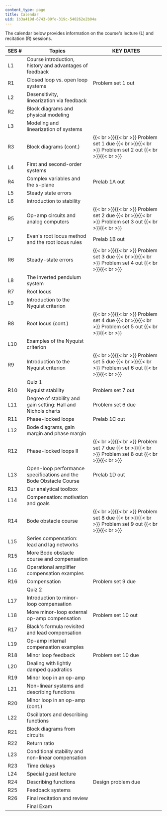 ```yaml
---
content_type: page
title: Calendar
uid: 1b3a419d-6743-09fe-319c-540262e2b04a
---
```


The calendar below provides information on the course's lecture (L) and recitation (R) sessions.

| SES # | Topics | KEY DATES |
| --- | --- | --- |
| L1 | Course introduction, history and advantages of feedback |  |
| R1 | Closed loop vs. open loop systems | Problem set 1 out |
| L2 | Desensitivity, linearization via feedback |  |
| R2 | Block diagrams and physical modeling |  |
| L3 | Modeling and linearization of systems |  |
| R3 | Block diagrams (cont.) |  {{< br >}}{{< br >}} Problem set 1 due {{< br >}}{{< br >}} Problem set 2 out {{< br >}}{{< br >}}  |
| L4 | First and second-order systems |  |
| R4 | Complex variables and the s-plane | Prelab 1A out |
| L5 | Steady state errors |  |
| L6 | Introduction to stability |  |
| R5 | Op-amp circuits and analog computers |  {{< br >}}{{< br >}} Problem set 2 due {{< br >}}{{< br >}} Problem set 3 out {{< br >}}{{< br >}}  |
| L7 | Evan's root locus method and the root locus rules | Prelab 1B out |
| R6 | Steady-state errors |  {{< br >}}{{< br >}} Problem set 3 due {{< br >}}{{< br >}} Problem set 4 out {{< br >}}{{< br >}}  |
| L8 | The inverted pendulum system |  |
| R7 | Root locus |  |
| L9 | Introduction to the Nyquist criterion |  |
| R8 | Root locus (cont.) |  {{< br >}}{{< br >}} Problem set 4 due {{< br >}}{{< br >}} Problem set 5 out {{< br >}}{{< br >}}  |
| L10 | Examples of the Nyquist criterion |  |
| R9 | Introduction to the Nyquist criterion |  {{< br >}}{{< br >}} Problem set 5 due {{< br >}}{{< br >}} Problem set 6 out {{< br >}}{{< br >}}  |
|  | Quiz 1 |  |
| R10 | Nyquist stability | Problem set 7 out |
| L11 | Degree of stability and gain setting: Hall and Nichols charts | Problem set 6 due |
| R11 | Phase-locked loops | Prelab 1C out |
| L12 | Bode diagrams, gain margin and phase margin |  |
| R12 | Phase-locked loops II |  {{< br >}}{{< br >}} Problem set 7 due {{< br >}}{{< br >}} Problem set 8 out {{< br >}}{{< br >}}  |
| L13 | Open-loop performance specifications and the Bode Obstacle Course | Prelab 1D out |
| R13 | Our analytical toolbox |  |
| L14 | Compensation: motivation and goals |  |
| R14 | Bode obstacle course |  {{< br >}}{{< br >}} Problem set 8 due {{< br >}}{{< br >}} Problem set 9 out {{< br >}}{{< br >}}  |
| L15 | Series compensation: lead and lag networks |  |
| R15 | More Bode obstacle course and compensation |  |
| L16 | Operational amplifier compensation examples |  |
| R16 | Compensation | Problem set 9 due |
|  | Quiz 2 |  |
| L17 | Introduction to minor-loop compensation |  |
| L18 | More minor-loop external op-amp compensation | Problem set 10 out |
| R17 | Black's formula revisited and lead compensation |  |
| L19 | Op-amp internal compensation examples |  |
| R18 | Minor loop feedback | Problem set 10 due |
| L20 | Dealing with lightly damped quadratics |  |
| R19 | Minor loop in an op-amp |  |
| L21 | Non-linear systems and describing functions |  |
| R20 | Minor loop in an op-amp (cont.) |  |
| L22 | Oscillators and describing functions |  |
| R21 | Block diagrams from circuits |  |
| R22 | Return ratio |  |
| L23 | Conditional stability and non-linear compensation |  |
| R23 | Time delays |  |
| L24 | Special guest lecture |  |
| R24 | Describing functions | Design problem due |
| R25 | Feedback systems |  |
| R26 | Final recitation and review |  |
|  | Final Exam |